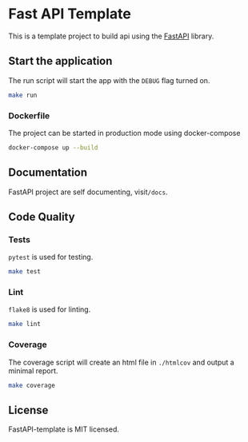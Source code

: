 # Fast API Template

This is a template project to build api using the [FastAPI](https://github.com/tiangolo/fastapi) library.

## Start the application

The run script will start the app with the `DEBUG` flag turned on.

```sh
make run
```

### Dockerfile

The project can be started in production mode using docker-compose

```sh
docker-compose up --build
```

## Documentation

FastAPI project are self documenting, visit`/docs`.

## Code Quality

### Tests

`pytest` is used for testing.

```sh
make test
```

### Lint

`flake8` is used for linting.

```sh
make lint
```

### Coverage

The coverage script will create an html file in `./htmlcov` and output a minimal report.

```sh
make coverage
```

## License

FastAPI-template is MIT licensed.

